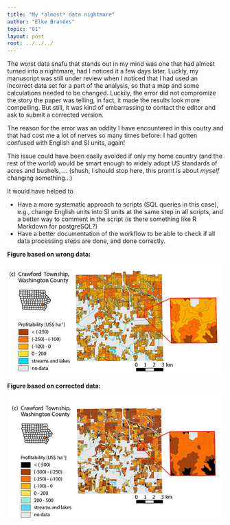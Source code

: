 ```yaml
---
title: "My *almost* data nightmare"
author: "Elke Brandes"
topic: "01"
layout: post
root: ../../../
---
```


The worst data snafu that stands out in my mind was one that had almost turned into a nightmare, had I noticed it a few days later. Luckly, my manuscript was still under review when I noticed that I had used an incorrect data set for a part of the analysis, so that a map and some calculations needed to be changed. Luckily, the error did not compromize the story the paper was telling, in fact, it made the results look more compelling. But still, it was kind of embarrassing to contact the editor and ask to submit a corrected version. 

The reason for the error was an oddity I have encountered in this coutry and that had cost me a lot of nerves so many times before: I had gotten confused with English and SI units, again!

This issue could have been easily avoided if only my home country (and the rest of the world) would be smart enough to widely adopt US standards of acres and bushels, ... (shush, I should stop here, this promt is about *myself* changing something...)

It would have helped to

* Have a more systematic approach to scripts (SQL queries in this case), e.g., change English units into SI units at the same step in all scripts, and a better way to comment in the script (is there something like R Markdown for postgreSQL?)
* Have a better documentation of the workflow to be able to check if all data processing steps are done, and done correctly.










**Figure based on wrong data:**

![Figure based on wrong data](images/Fig4_error_blog.png)

**Figure based on corrected data:**

![Figure based on corrected data](images/Fig4_blog.png)


